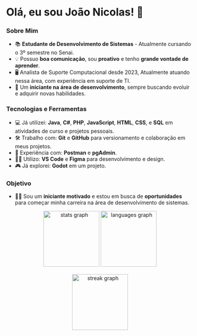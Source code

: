 # Olá, eu sou João Nicolas! 👋

### Sobre Mim
- 📚 **Estudante de Desenvolvimento de Sistemas** - Atualmente cursando o 3º semestre no Senai.
- 💡 Possuo **boa comunicação**, sou **proativo** e tenho **grande vontade de aprender**.
- 🖥️  Analista de Suporte Computacional desde 2023, Atualmente atuando nessa área, com experiência em suporte de TI.
- 🚀 Um **iniciante na área de desenvolvimento**, sempre buscando evoluir e adquirir novas habilidades.

### Tecnologias e Ferramentas
- 💻 Já utilizei: **Java**, **C#**, **PHP**, **JavaScript**, **HTML**, **CSS**, e **SQL** em atividades de curso e projetos pessoais.
- 🛠️ Trabalho com: **Git** e **GitHub** para versionamento e colaboração em meus projetos.
- 🔧 Experiência com: **Postman** e **pgAdmin**.
- 🧑‍💻 Utilizo: **VS Code** e **Figma** para desenvolvimento e design.
- 🎮 Já explorei: **Godot** em um projeto.

### Objetivo
- 👨‍💻 Sou um **iniciante motivado** e estou em busca de **oportunidades** para começar minha carreira na área de desenvolvimento de sistemas.

<div align="center">
  <img src="https://github-readme-stats.vercel.app/api?username=JoaoNicolasFreitas&hide_title=false&hide_rank=false&show_icons=true&include_all_commits=true&count_private=true&disable_animations=false&theme=dracula&locale=en&hide_border=false&order=1" height="150" alt="stats graph"  />
  <img src="https://github-readme-stats.vercel.app/api/top-langs?username=JoaoNicolasFreitas&locale=en&hide_title=false&layout=compact&card_width=320&langs_count=5&theme=dracula&hide_border=false&order=2" height="150" alt="languages graph"  />
  <br><br>
  <img src="https://streak-stats.demolab.com?user=JoaoNicolasFreitas&locale=pt-br&mode=daily&theme=dracula&hide_border=false&border_radius=5&order=3" height="150" alt="streak graph"  />
</div>

###

###

